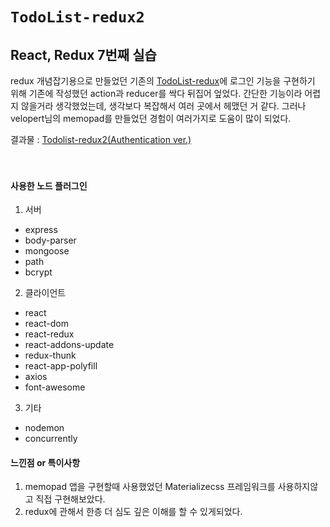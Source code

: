 `TodoList-redux2`
=============

React, Redux 7번째 실습
-------------

redux 개념잡기용으로 만들었던 기존의 [TodoList-redux](https://github.com/pumpkinzomb/TodoList-redux)에 
로그인 기능을 구현하기 위해 기존에 작성했던 action과 reducer를 싹다 뒤집어 엎었다.
간단한 기능이라 어렵지 않을거라 생각했었는데, 생각보다 복잡해서 여러 곳에서 헤맸던 거 같다.
그러나 velopert님의 memopad를 만들었던 경험이 여러가지로 도움이 많이 되었다.

결과물 : [Todolist-redux2(Authentication ver.)](http://pumpkinzomb.github.io/Todo-redux2)
<br>
<br>
<br>


#### 사용한 노드 플러그인<br>

1. 서버
* express
* body-parser
* mongoose
* path
* bcrypt

2. 클라이언트
* react
* react-dom
* react-redux
* react-addons-update
* redux-thunk
* react-app-polyfill
* axios
* font-awesome

3. 기타
* nodemon
* concurrently


#### 느낀점 or 특이사항<br>

1. memopad 앱을 구현할때 사용했었던 Materializecss 프레임워크를 사용하지않고 직접 구현해보았다.
2. redux에 관해서 한층 더 심도 깊은 이해를 할 수 있게되었다.

